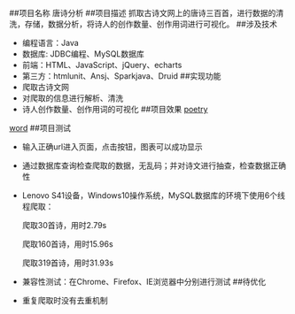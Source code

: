 ##项目名称
唐诗分析
##项目描述
抓取古诗文网上的唐诗三百首，进行数据的清洗，存储，数据分析，将诗人的创作数量、创作用词进行可视化。
##涉及技术
+ 编程语言：Java
+ 数据库: JDBC编程、MySQL数据库
+ 前端：HTML、JavaScript、jQuery、echarts
+ 第三方：htmlunit、Ansj、Sparkjava、Druid
##实现功能
+ 爬取古诗文网
+ 对爬取的信息进行解析、清洗
+ 诗人创作数量、创作用词的可视化
##项目效果
[poetry](../images/poetryCount.png)

 [word](../images/word.png)
##项目测试
+ 输入正确url进入页面，点击按钮，图表可以成功显示
+ 通过数据库查询检查爬取的数据，无乱码；并对诗文进行抽查，检查数据正确性
+ Lenovo S41设备，Windows10操作系统，MySQL数据库的环境下使用6个线程爬取：

  爬取30首诗，用时2.79s
  
  爬取160首诗，用时15.96s
  
  爬取319首诗，用时31.93s
+ 兼容性测试：在Chrome、Firefox、IE浏览器中分别进行测试
##待优化
+ 重复爬取时没有去重机制
